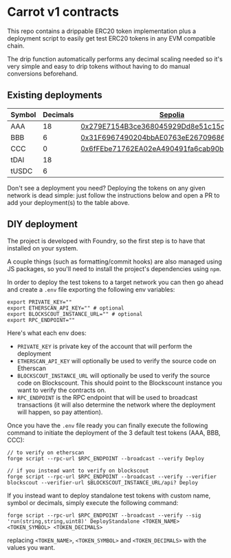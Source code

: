# Carrot v1 contracts

This repo contains a drippable ERC20 token implementation plus a deployment
script to easily get test ERC20 tokens in any EVM compatible chain.

The drip function automatically performs any decimal scaling needed so it's very
simple and easy to drip tokens without having to do manual conversions
beforehand.

## Existing deployments

| Symbol | Decimals | [Sepolia](https://sepolia.dev/)                                                                                               | [Scroll alpha testnet](https://guide.scroll.io/)                                                                              | [Scroll Sepolia testnet](https://docs.scroll.io/en/developers/developer-quickstart/)                                                  | [Polygon Mumbai testnet](https://wiki.polygon.technology/docs)                                                                  | [Arbitrum Sepolia](https://sepolia.arbiscan.io)                                                                              | [Celo Alfajores](https://docs.celo.org/network/alfajores)                                                                      | [Holesky](https://holesky.etherscan.io/)                                                                                      | [Mantle Sepolia](https://docs-v2.mantle.xyz/)                                                                                   | [Mantle Sepolia](https://docs.base.org/docs/using-base#testnet)                                                                 | [Form testnet](https://explorer.form.network/)                                                                                 | [Arthera testnet](https://explorer-test.arthera.net)                                                                               |
| ------ | -------- | ----------------------------------------------------------------------------------------------------------------------------- | ----------------------------------------------------------------------------------------------------------------------------- | ------------------------------------------------------------------------------------------------------------------------------------- | ------------------------------------------------------------------------------------------------------------------------------- | ---------------------------------------------------------------------------------------------------------------------------- | ------------------------------------------------------------------------------------------------------------------------------ | ----------------------------------------------------------------------------------------------------------------------------- | ------------------------------------------------------------------------------------------------------------------------------- | ------------------------------------------------------------------------------------------------------------------------------- | ------------------------------------------------------------------------------------------------------------------------------ | ---------------------------------------------------------------------------------------------------------------------------------- |
| AAA    | 18       | [0x279E7154B3ce368045929Dd8e51c15c7f74351bf](https://sepolia.etherscan.io/address/0x279E7154B3ce368045929Dd8e51c15c7f74351bf) | [0x7405769BEfAc397563D976470bdb1B790d26a025](https://blockscout.scroll.io/address/0x7405769BEfAc397563D976470bdb1B790d26a025) | [0x8Ed4b3029f591362411318aEB86EF3EC1fbfe0e5](https://sepolia-blockscout.scroll.io/address/0x8Ed4b3029f591362411318aEB86EF3EC1fbfe0e5) | [0x87d24272071593B4a7907fd133E74EC30025D4F9](https://mumbai.polygonscan.com/address/0x87d24272071593B4a7907fd133E74EC30025D4F9) | [0xD1D3Cf05Ef211C71056f0aF1a7FD1DF989E109c3](https://sepolia.arbiscan.io/address/0xD1D3Cf05Ef211C71056f0aF1a7FD1DF989E109c3) | [0xBbB06b25484AB9E23FEe8Ee321Af8e253ea7A76a](https://alfajores.celoscan.io/address/0xBbB06b25484AB9E23FEe8Ee321Af8e253ea7A76a) | [0xD6e88c910329fE3597498772eB94991a0630306d](https://holesky.etherscan.io/address/0xD6e88c910329fE3597498772eB94991a0630306d) |                                                                                                                                 |                                                                                                                                 |                                                                                                                                | [0xe82c4D8b993D613a28600B953e91A3A93Ae69Fd6](https://explorer-test.arthera.net/address/0xe82c4D8b993D613a28600B953e91A3A93Ae69Fd6) |
| BBB    | 6        | [0x31F6967490204bbAE0763eE26709686b4477477f](https://sepolia.etherscan.io/address/0x31F6967490204bbAE0763eE26709686b4477477f) | [0xcA9b84f307c7E7825C6e9B1da732f0a7e953889D](https://blockscout.scroll.io/address/0xcA9b84f307c7E7825C6e9B1da732f0a7e953889D) | [0x1776bE1f971CB0F758680aCFD2cc5121B474249E](https://sepolia-blockscout.scroll.io/address/0x1776bE1f971CB0F758680aCFD2cc5121B474249E) | [0x1b5baCE1a0400Fb90CF63F30Fd0B83C51E7ea08c](https://mumbai.polygonscan.com/address/0x1b5baCE1a0400Fb90CF63F30Fd0B83C51E7ea08c) | [0xC8e265D4c037b0E0641c84b440Ab260F4FDaFD24](https://sepolia.arbiscan.io/address/0xC8e265D4c037b0E0641c84b440Ab260F4FDaFD24) | [0x3325a167DA3130D7788E41f614C725C11DcEb5E7](https://alfajores.celoscan.io/address/0x3325a167DA3130D7788E41f614C725C11DcEb5E7) | [0xe3dA4E4b76C4ed3e4227db20F20d1F25A4507f9b](https://holesky.etherscan.io/address/0xe3dA4E4b76C4ed3e4227db20F20d1F25A4507f9b) |                                                                                                                                 |                                                                                                                                 |                                                                                                                                | [0xBbB06b25484AB9E23FEe8Ee321Af8e253ea7A76a](https://explorer-test.arthera.net/address/0xBbB06b25484AB9E23FEe8Ee321Af8e253ea7A76a) |
| CCC    | 0        | [0x6fFEbe71762EA02eA490491fa6cab90b2f744787](https://sepolia.etherscan.io/address/0x6fFEbe71762EA02eA490491fa6cab90b2f744787) | [0xb4F8FB8cC48A9Eb8d8E0A530C9775eD06728BaDd](https://blockscout.scroll.io/address/0xb4F8FB8cC48A9Eb8d8E0A530C9775eD06728BaDd) | [0xc325890958D399ee26c26D21bBeFbDA17B03a611](https://sepolia-blockscout.scroll.io/address/0xc325890958D399ee26c26D21bBeFbDA17B03a611) | [0x8Ed4b3029f591362411318aEB86EF3EC1fbfe0e5](https://mumbai.polygonscan.com/address/0x8Ed4b3029f591362411318aEB86EF3EC1fbfe0e5) | [0x729385aA526Aa6f338C5f11b33Da0128d223a950](https://sepolia.arbiscan.io/address/0x729385aA526Aa6f338C5f11b33Da0128d223a950) | [0x95Bf186929194099899139Ff79998cC147290F28](https://alfajores.celoscan.io/address/0x95Bf186929194099899139Ff79998cC147290F28) | [0xe82c4D8b993D613a28600B953e91A3A93Ae69Fd6](https://holesky.etherscan.io/address/0xe82c4D8b993D613a28600B953e91A3A93Ae69Fd6) |                                                                                                                                 |                                                                                                                                 |                                                                                                                                | [0x3325a167DA3130D7788E41f614C725C11DcEb5E7](https://explorer-test.arthera.net/address/0x3325a167DA3130D7788E41f614C725C11DcEb5E7) |
| tDAI   | 18       |                                                                                                                               |                                                                                                                               |                                                                                                                                       |                                                                                                                                 |                                                                                                                              | [0x2043D9aa54e333c52dB22a8AFbFCbdcE35958f42](https://alfajores.celoscan.io/address/0x2043D9aa54e333c52dB22a8AFbFCbdcE35958f42) | [0x0Fe5A93b63ACcf31679321dd0Daf341c037A1187](https://holesky.etherscan.io/address/0x0Fe5A93b63ACcf31679321dd0Daf341c037A1187) | [0xD1D3Cf05Ef211C71056f0aF1a7FD1DF989E109c3](https://sepolia.mantlescan.xyz/address/0xD1D3Cf05Ef211C71056f0aF1a7FD1DF989E109c3) | [0xe82c4D8b993D613a28600B953e91A3A93Ae69Fd6](https://sepolia.mantlescan.xyz/address/0xe82c4D8b993D613a28600B953e91A3A93Ae69Fd6) | [0x0ccF417f00F6BC8345b0Cec24Ad2Ece4699a7341](https://explorer.form.network/address/0x0ccF417f00F6BC8345b0Cec24Ad2Ece4699a7341) | [0x95Bf186929194099899139Ff79998cC147290F28](https://explorer-test.arthera.net/address/0x95Bf186929194099899139Ff79998cC147290F28) |
| tUSDC  | 6        |                                                                                                                               |                                                                                                                               |                                                                                                                                       |                                                                                                                                 |                                                                                                                              | [0x22d8655b405F6a8D6Bb7c5838AaF187a32158B07](https://alfajores.celoscan.io/address/0x22d8655b405F6a8D6Bb7c5838AaF187a32158B07) | [0xa5bA8636a78BBf1910430d0368C0175eF5a1845B](https://holesky.etherscan.io/address/0xa5bA8636a78BBf1910430d0368C0175eF5a1845B) | [0xC8e265D4c037b0E0641c84b440Ab260F4FDaFD24](https://sepolia.mantlescan.xyz/address/0xC8e265D4c037b0E0641c84b440Ab260F4FDaFD24) | [0xBbB06b25484AB9E23FEe8Ee321Af8e253ea7A76a](https://sepolia.mantlescan.xyz/address/0xBbB06b25484AB9E23FEe8Ee321Af8e253ea7A76a) | [0x1E431c47a65c822d04F68058cBB9FF89EAe976CE](https://explorer.form.network/address/0x1E431c47a65c822d04F68058cBB9FF89EAe976CE) |                                                                                                                                    |

Don't see a deployment you need? Deploying the tokens on any given network is
dead simple: just follow the instructions below and open a PR to add your
deployment(s) to the table above.

## DIY deployment

The project is developed with Foundry, so the first step is to have that
installed on your system.

A couple things (such as formatting/commit hooks) are also managed using JS
packages, so you'll need to install the project's dependencies using `npm`.

In order to deploy the test tokens to a target network you can then go ahead and
create a `.env` file exporting the following env variables:

```
export PRIVATE_KEY=""
export ETHERSCAN_API_KEY="" # optional
export BLOCKSCOUT_INSTANCE_URL="" # optional
export RPC_ENDPOINT=""
```

Here's what each env does:

- `PRIVATE_KEY` is private key of the account that will perform the deployment
- `ETHERSCAN_API_KEY` will optionally be used to verify the source code on
  Etherscan
- `BLOCKSCOUT_INSTANCE_URL` will optionally be used to verify the source code on
  Blockscount. This should point to the Blockscount instance you want to verify
  the contracts on.
- `RPC_ENDPOINT` is the RPC endpoint that will be used to broadcast transactions
  (it will also determine the network where the deployment will happen, so pay
  attention).

Once you have the `.env` file ready you can finally execute the following
command to initiate the deployment of the 3 default test tokens (AAA, BBB, CCC):

```
// to verify on etherscan
forge script --rpc-url $RPC_ENDPOINT --broadcast --verify Deploy

// if you instead want to verify on blockscout
forge script --rpc-url $RPC_ENDPOINT --broadcast --verify --verifier blockscout --verifier-url $BLOCKSCOUT_INSTANCE_URL/api? Deploy
```

If you instead want to deploy standalone test tokens with custom name, symbol or
decimals, simply execute the following command:

```
forge script --rpc-url $RPC_ENDPOINT --broadcast --verify --sig 'run(string,string,uint8)' DeployStandalone <TOKEN_NAME> <TOKEN_SYMBOL> <TOKEN_DECIMALS>
```

replacing `<TOKEN_NAME>`, `<TOKEN_SYMBOL>` and `<TOKEN_DECIMALS>` with the
values you want.
